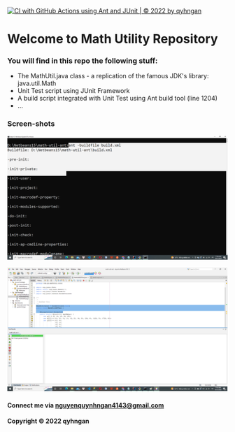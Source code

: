 [![CI with GitHub Actions using Ant and JUnit | © 2022 by qyhngan](https://github.com/qyhngan/math-util-ant/actions/workflows/ci-with-ant.yml/badge.svg)](https://github.com/qyhngan/math-util-ant/actions/workflows/ci-with-ant.yml)

# Welcome to Math Utility Repository

### You will find in this repo the following stuff:

* The MathUtil.java class - a replication of the famous JDK's library: java.util.Math
* Unit Test script using JUnit Framework
* A build script integrated with Unit Test using Ant build tool (line 1204)
* ...

### Screen-shots

![Build process with Ant](https://github.com/qyhngan/math-util-ant/blob/main/screenshot/build-process-with-ant.png) 

![DDT source code with JUnit](https://github.com/qyhngan/math-util-ant/blob/main/screenshot/ddt-source-using-junit.png)

#### Connect me via nguyenquynhngan4143@gmail.com

#### Copyright &#169; 2022 qyhngan

